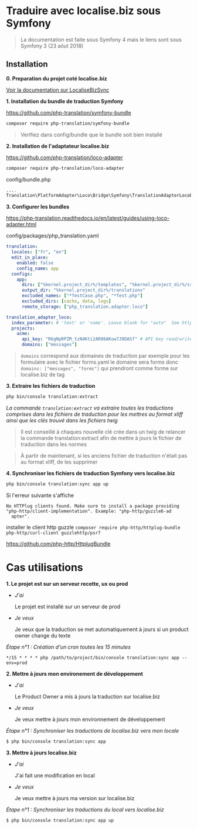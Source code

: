 # Traduire avec localise.biz sous Symfony

> La documentation est faite sous Symfony 4 mais le liens sont sous Symfony 3 (23 aôut 2018)

## Installation

**0. Preparation du projet coté localise.biz**

[Voir la documentation sur LocaliseBizSync](./README.md#localisebiz)

**1. Installation du bundle de traduction Symfony**

https://github.com/php-translation/symfony-bundle

```bash
composer require php-translation/symfony-bundle
```

> Verifiez dans config/bundle que le bundle soit bien installé

**2. Installation de l'adaptateur localise.biz**

https://github.com/php-translation/loco-adapter

```bash
composer require php-translation/loco-adapter
```

config/bundle.php

```php
....
Translation\PlatformAdapter\Loco\Bridge\Symfony\TranslationAdapterLocoBundle::class => ['all' => true],
```

**3. Configurer les bundles**

https://php-translation.readthedocs.io/en/latest/guides/using-loco-adapter.html

config/packages/php_translation.yaml

```yaml
translation:
  locales: ["fr", "en"]
  edit_in_place:
    enabled: false
    config_name: app
  configs:
    app:
      dirs: ["%kernel.project_dir%/templates", "%kernel.project_dir%/src"]
      output_dir: "%kernel.project_dir%/translations"
      excluded_names: ["*TestCase.php", "*Test.php"]
      excluded_dirs: [cache, data, logs]
      remote_storage: ["php_translation.adapter.loco"]

translation_adapter_loco:
  index_parameter: # 'text' or 'name'. Leave blank for "auto"  See https://localise.biz/api/docs/export/exportlocale
  projects:
    acme:
      api_key: "R6gNpRPZM_tzN4Kti2AR86AKow7J0DASf" # API key read/write
      domains: ["messages"]
```

> `domains` correspond aux domaines de traduction par exemple pour les formulaire avec le fichier forms.yaml le domaine sera forms donc `domains: ["messages", "forms"]` qui prendront comme forme sur localise.biz de tag

**3. Extraire les fichiers de traduction**

```bash
php bin/console translation:extract
```

_La commande `translation:extract` va extraire toutes les traductions comprises dans les fichiers de traduction pour les mettres au format xliff ainsi que les clés trouvé dans les fichiers twig_

> Il est conseillé à chaques nouvelle clé crée dans un twig de relancer la commande translation:extract afin de mettre à jours le fichier de traduction dans les normes

> À partir de maintenant, si les anciens fichier de traduction n'était pas au format xliff, de les supprimer

**4. Synchroniser les fichiers de traduction Symfony vers localise.biz**

```bash
php bin/console translation:sync app up
```

Si l'erreur suivante s'affiche

```
No HTTPlug clients found. Make sure to install a package providing "php-http/client-implementation". Example: "php-http/guzzle6-ad
  apter".
```

installer le client http guzzle `composer require php-http/httplug-bundle php-http/curl-client guzzlehttp/psr7`

https://github.com/php-http/HttplugBundle

# Cas utilisations

**1. Le projet est sur un serveur recette, ux ou prod**

- _J'ai_

  Le projet est installé sur un serveur de prod

- _Je veux_

  Je veux que la traduction se met automatiquement à jours si un product owner change du texte

_Étape n°1 : Création d'un cron toutes les 15 minutes_

`*/15 * * * * php /path/to/project/bin/console translation:sync app --env=prod`

**2. Mettre à jours mon environement de développement**

- _J'ai_

  Le Product Owner a mis à jours la traduction sur localise.biz

- _Je veux_

  Je veux mettre à jours mon environnement de développement

_Étape n°1 : Synchroniser les traductions de localise.biz vers mon locale_

```bash
$ php bin/console translation:sync app
```

**3. Mettre à jours localise.biz**

- _J'ai_

  J'ai fait une modification en local

- _Je veux_

  Je veux mettre à jours ma version sur localise.biz

_Étape n°1 : Synchroniser les traductions du local vers localise.biz_

```bash
$ php bin/console translation:sync app up
```
